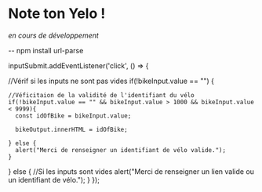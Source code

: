 # Note ton Yelo !

*en cours de développement*

-- npm install url-parse

inputSubmit.addEventListener('click', () => {
 

  //Vérif si les inputs ne sont pas vides
  if(!bikeInput.value == "") {
    
    //Véficitaion de la validité de l'identifiant du vélo
    if(!bikeInput.value == "" && bikeInput.value > 1000 && bikeInput.value < 9999){
      const idOfBike = bikeInput.value;

      bikeOutput.innerHTML = idOfBike;
      
    } else {
      alert("Merci de renseigner un identifiant de vélo valide.");
    }  
  } else {
    //Si les inputs sont vides
    alert("Merci de renseigner un lien valide ou un identifiant de vélo.");
  }
});